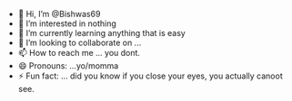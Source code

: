 - 👋 Hi, I’m @Bishwas69
- 👀 I’m interested in nothing
- 🌱 I’m currently learning anything that is easy
- 💞️ I’m looking to collaborate on ... 
- 📫 How to reach me ... you dont.
- 😄 Pronouns: ...yo/momma
- ⚡ Fun fact: ... did you know if you close your eyes, you actually canoot see.

<!---
Bishwas69/Bishwas69 is a ✨ special ✨ repository because its `README.md` (this file) appears on your GitHub profile.
You can click the Preview link to take a look at your changes.
--->
